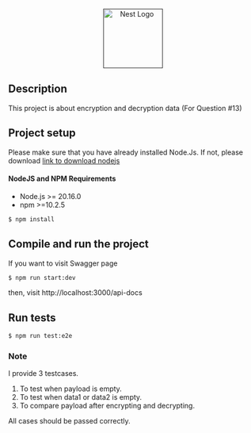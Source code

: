 <p align="center">
  <a href="" target="blank"><img src="https://nestjs.com/img/logo-small.svg" width="120" alt="Nest Logo" /></a>
</p>

[circleci-image]: https://img.shields.io/circleci/build/github/nestjs/nest/master?token=abc123def456


## Description

This project is about encryption and decryption data (For Question #13)

## Project setup

Please make sure that you have already installed Node.Js. If not, please download [link to download nodejs](https://nodejs.org/en/download/)

#### NodeJS and NPM Requirements
- Node.js >= 20.16.0
- npm >=10.2.5

```bash
$ npm install
```

## Compile and run the project

If you want to visit Swagger page
```bash
$ npm run start:dev
```

then, visit http://localhost:3000/api-docs
## Run tests

```bash
$ npm run test:e2e
```

### Note
I provide 3 testcases. 
1. To test when payload is empty.
2. To test when data1 or data2 is empty.
3. To compare payload after encrypting and decrypting.

All cases should be passed correctly.
